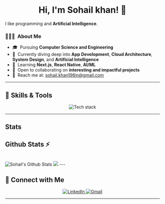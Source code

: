 # <h1 align="center">Hi, I'm Sohail khan! 👋  


I like programming and  **Artificial Intelligence**.
<h3> 👨🏻‍💻 &nbsp;About Me</h3>

- 🎓 &nbsp;Pursuing **Computer Science and Engineering**  
- 🌱 &nbsp;Currently diving deep into **App Development**, **Cloud Architecture**, **System Design**, and **Artificial Intelligence**  
- 🧠 &nbsp;Learning **Next.js**, **React Native**, **AI/ML**  
- 🤝 &nbsp;Open to collaborating on **interesting and impactful projects**  
- 📨 &nbsp;Reach me at: [sohail.khan196in@gmail.com](mailto:sohail.khan196in@gmail.com)  

---

## 🚀 Skills & Tools
<p align="center">
  <img src="https://skillicons.dev/icons?i=c,cpp,java,python,mysql,next,js,react&theme=dark" alt="Tech stack" />
</p>

---
## Stats


 ## Github Stats ⚡
  <br>
  <img src="https://github-readme-stats.vercel.app/api?username=sohail700&show_icons=true&theme=dark&hide_border=false" alt="Sohail's Github Stats" />
  
  <img src="https://github-readme-stats.vercel.app/api/top-langs?username=sohail700&show_icons=true&locale=en&layout=compact&theme=dark"  />
</
</

<br>
---

## 🤝 Connect with Me

<p align="center">
  <a href="https://www.linkedin.com/in/Sohail0/" target="_blank">
    <img src="https://skillicons.dev/icons?i=linkedin" alt="LinkedIn" />
  </a>
  <a href="mailto:Sohail.khan196in@gmail.com" target="_blank">
    <img src="https://skillicons.dev/icons?i=gmail" alt="Gmail" />
  </a>
</p>


---
<!-- ## FREE PALESTINE

<img src="https://github.com/user-attachments/assets/18116735-cc77-450c-ac61-c592d1e0d7f0" alt="cat winking" width="150" align="right">
<img src="https://github.com/user-attachments/assets/f38c7a38-f579-47bf-9e73-9bf3c290206f" alt="cat winking" width="150" align="left"> -->


